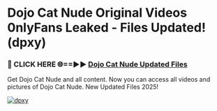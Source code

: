 # Dojo Cat Nude Original Videos 0nlyFans Leaked - Files Updated! (dpxy)

<h3>🔴 CLICK HERE 🌐==►► <a href="https://tinyurl.com/5h6xmrr3" rel="nofollow">Dojo Cat Nude Updated Files</a></h3>

Get Dojo Cat Nude and all content. Now you can access all videos and pictures of Dojo Cat Nude. New Updated Files 2025!

[![dpxy](https://i.imgur.com/KVD873Z.gif)](https://tinyurl.com/5h6xmrr3)
